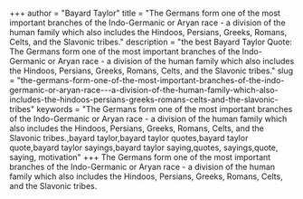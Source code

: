 +++
author = "Bayard Taylor"
title = "The Germans form one of the most important branches of the Indo-Germanic or Aryan race - a division of the human family which also includes the Hindoos, Persians, Greeks, Romans, Celts, and the Slavonic tribes."
description = "the best Bayard Taylor Quote: The Germans form one of the most important branches of the Indo-Germanic or Aryan race - a division of the human family which also includes the Hindoos, Persians, Greeks, Romans, Celts, and the Slavonic tribes."
slug = "the-germans-form-one-of-the-most-important-branches-of-the-indo-germanic-or-aryan-race---a-division-of-the-human-family-which-also-includes-the-hindoos-persians-greeks-romans-celts-and-the-slavonic-tribes"
keywords = "The Germans form one of the most important branches of the Indo-Germanic or Aryan race - a division of the human family which also includes the Hindoos, Persians, Greeks, Romans, Celts, and the Slavonic tribes.,bayard taylor,bayard taylor quotes,bayard taylor quote,bayard taylor sayings,bayard taylor saying,quotes, sayings,quote, saying, motivation"
+++
The Germans form one of the most important branches of the Indo-Germanic or Aryan race - a division of the human family which also includes the Hindoos, Persians, Greeks, Romans, Celts, and the Slavonic tribes.
